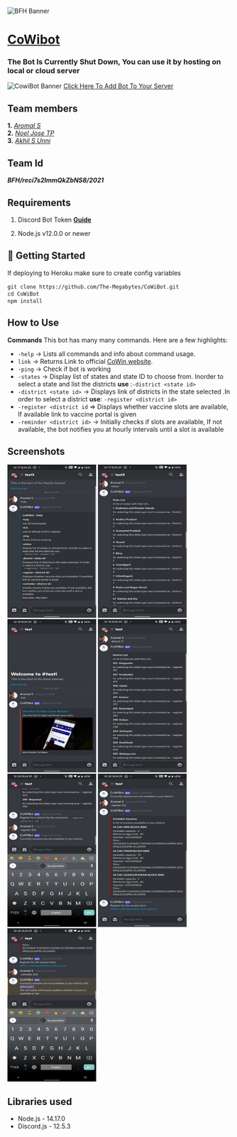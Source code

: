 ![BFH Banner](https://trello-attachments.s3.amazonaws.com/542e9c6316504d5797afbfb9/542e9c6316504d5797afbfc1/39dee8d993841943b5723510ce663233/Frame_19.png)
# [CoWibot](https://discord.com/api/oauth2/authorize?client_id=843349115609415701&permissions=2148005952&scope=bot) 
### The Bot Is Currently Shut Down, You can use it by hosting on local or cloud server
![CowiBot Banner](https://www.linkpicture.com/q/CoWiBot.png)
[Click Here To Add Bot To Your Server](https://discord.com/api/oauth2/authorize?client_id=843349115609415701&permissions=2148005952&scope=bot)
## Team members
**1.** [*Aromal S*](https://github.com/aromalsanthosh)<br>
**2.** [*Noel Jose TP*](https://github.com/noel-jose)<br>
**3.** [*Akhil S Unni*](https://github.com/AKHILSUNNI)<br>
## Team Id
***BFH/reci7s2lmmQkZbNS8/2021***
## Requirements

1. Discord Bot Token **[Guide](https://discordjs.guide/preparations/setting-up-a-bot-application.html#creating-your-bot)**

2. Node.js v12.0.0 or newer

## 🚀 Getting Started

If deploying to Heroku make sure to create config variables
```
git clone https://github.com/The-Megabytes/CoWiBot.git
cd CoWiBot
npm install
```
## How to Use
**Commands**
This bot has many many commands. Here are a few highlights:

- `-help` -> Lists all commands and info about command usage.
- `link` -> Returns Link to official [CoWin website](https://www.cowin.gov.in/home).
- `-ping` -> Check if bot is working
- `-states` -> Display list of states and state ID to choose from. Inorder to select a state and list the districts **use** :``-district <state id>``
- `-district <state id>` -> Displays link of districts in the state selected .In order to select a district **use**: `-register <district id>`
- `-register <district id` => Displays whether vaccine slots are available, If available link to vaccine portal is given
- `-reminder <district id>` -> Initially checks if slots are available, If not available, the bot notifies you at hourly intervals until a slot is available
## Screenshots

<div float="left">
    <img src="images/web_1.png"  width="200" height="345">
    <img src="images/web_2.png" width="200" height="345">
    <img src="images/web_3.png" width="200" height="345">
    <img src="images/web_4.png" width="200" height="345">
</div>

<div float="left">
    <img src="images/web_5.png"  width="200" height="345">
    <img src="images/web_6.png" width="200" height="345">
    <img src="images/web_7.png" width="200" height="345">
</div>



## Libraries used

-   Node.js - 14.17.0
-   Discord.js - 12.5.3
